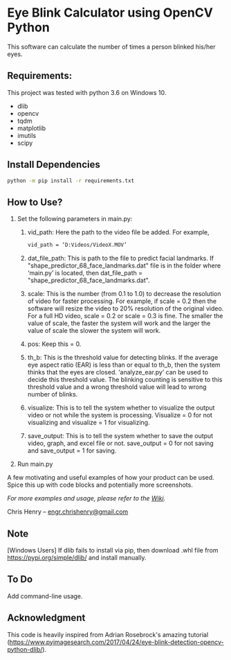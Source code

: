 # Eye Blink Calculator using OpenCV Python

This software can calculate the number of times a person blinked his/her eyes.

## Requirements:
This project was tested with python 3.6 on Windows 10.
 - dlib
 - opencv
 - tqdm
 - matplotlib
 - imutils
 - scipy

## Install Dependencies

```sh
python -m pip install -r requirements.txt
```

## How to Use?

1. Set the following parameters in main.py:
    1. vid_path: Here the path to the video file be added. For example,
    
       ```sh
       vid_path = ‘D:Videos/VideoX.MOV’
       ```
    
    2. dat_file_path: This is path to the file to predict facial landmarks. If "shape_predictor_68_face_landmarks.dat" file is in the folder where ‘main.py’ is located, then dat_file_path = "shape_predictor_68_face_landmarks.dat".
    3. scale: This is the number (from 0.1 to 1.0) to decrease the resolution of video for faster processing. For example, if scale = 0.2 then the software will resize the video to 20% resolution of the original video. For a full HD video, scale = 0.2 or scale = 0.3 is fine. The smaller the value of scale, the faster the system will work and the larger the value of scale the slower the system will work.
    4.	pos: Keep this = 0.
    5.	th_b: This is the threshold value for detecting blinks. If the average eye aspect ratio (EAR) is less than or equal to th_b, then the system thinks that the eyes are closed. ‘analyze_ear.py’ can be used to decide this threshold value. The blinking counting is sensitive to this threshold value and a wrong threshold value will lead to wrong number of blinks.
    6.	visualize: This is to tell the system whether to visualize the output video or not while the system is processing. Visualize = 0 for not visualizing and visualize = 1 for visualizing.
    7.	save_output: This is to tell the system whether to save the output video, graph, and excel file or not. save_output = 0 for not saving and save_output = 1 for saving.

2. Run main.py

A few motivating and useful examples of how your product can be used. Spice this up with code blocks and potentially more screenshots.

_For more examples and usage, please refer to the [Wiki][wiki]._

Chris Henry – engr.chrishenry@gmail.com


## Note
[Windows Users] If dlib fails to install via pip, then download .whl file from https://pypi.org/simple/dlib/ and install manually.

## To Do
Add command-line usage.

## Acknowledgment
This code is heavily inspired from Adrian Rosebrock's amazing tutorial (https://www.pyimagesearch.com/2017/04/24/eye-blink-detection-opencv-python-dlib/).

<!-- Markdown link & img dfn's -->
[npm-image]: https://img.shields.io/npm/v/datadog-metrics.svg?style=flat-square
[npm-url]: https://npmjs.org/package/datadog-metrics
[npm-downloads]: https://img.shields.io/npm/dm/datadog-metrics.svg?style=flat-square
[travis-image]: https://img.shields.io/travis/dbader/node-datadog-metrics/master.svg?style=flat-square
[travis-url]: https://travis-ci.org/dbader/node-datadog-metrics
[wiki]: https://github.com/yourname/yourproject/wiki


